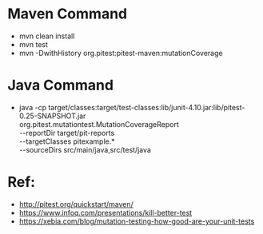 # Maven Command
- mvn clean install                                       
- mvn test                                       
- mvn -DwithHistory org.pitest:pitest-maven:mutationCoverage

# Java Command
- java -cp target/classes:target/test-classes:lib/junit-4.10.jar:lib/pitest-0.25-SNAPSHOT.jar \
    org.pitest.mutationtest.MutationCoverageReport \
    --reportDir target/pit-reports \
    --targetClasses pitexample.* \
    --sourceDirs src/main/java,src/test/java
    
# Ref:
- http://pitest.org/quickstart/maven/
- https://www.infoq.com/presentations/kill-better-test 
- https://xebia.com/blog/mutation-testing-how-good-are-your-unit-tests
